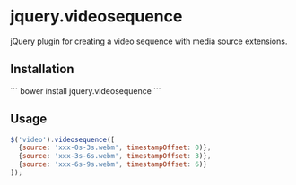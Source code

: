 jquery.videosequence
====================

jQuery plugin for creating a video sequence with media source extensions.

## Installation

´´´
bower install jquery.videosequence
´´´

## Usage

```javascript
$('video').videosequence([
  {source: 'xxx-0s-3s.webm', timestampOffset: 0)},
  {source: 'xxx-3s-6s.webm', timestampOffset: 3)},
  {source: 'xxx-6s-9s.webm', timestampOffset: 6)}
]);
```
